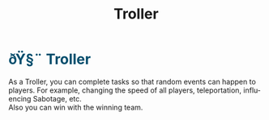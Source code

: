 ﻿---
lang: en-US
title: Troller
prev: Taskinator
next: Amnesiac
---

# <font color="#004e6d">ðŸ§¨ <b>Troller</b></font> <Badge text="Benign" type="tip" vertical="middle"/>

As a Troller, you can complete tasks so that random events can happen to players.
For example, changing the speed of all players, teleportation, influencing Sabotage, etc.<br>
Also you can win with the winning team.
